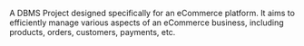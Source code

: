 A DBMS Project designed specifically for an eCommerce platform.
It aims to efficiently manage various aspects of an eCommerce business, including products, orders, customers, payments, etc.
